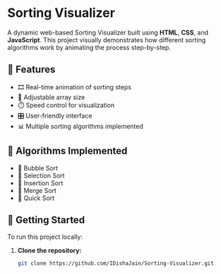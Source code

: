 # Sorting Visualizer

A dynamic web-based Sorting Visualizer built using **HTML**, **CSS**, and **JavaScript**. This project visually demonstrates how different sorting algorithms work by animating the process step-by-step.

## 🧠 Features

- 🎞️ Real-time animation of sorting steps
- 🔢 Adjustable array size
- ⏱️ Speed control for visualization
- 🎛️ User-friendly interface
- 📊 Multiple sorting algorithms implemented

## 🧪 Algorithms Implemented

- 🔹 Bubble Sort
- 🔹 Selection Sort
- 🔹 Insertion Sort
- 🔹 Merge Sort
- 🔹 Quick Sort

## 🚀 Getting Started

To run this project locally:

1. **Clone the repository:**
   ```bash
   git clone https://github.com/IDishaJain/Sorting-Visualizer.git

